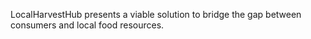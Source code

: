 LocalHarvestHub presents a viable solution to bridge the gap between consumers and local food
resources.
